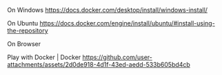 On Windows
https://docs.docker.com/desktop/install/windows-install/

On Ubuntu
https://docs.docker.com/engine/install/ubuntu/#install-using-the-repository

On Browser

Play with Docker | Docker
https://github.com/user-attachments/assets/2d0de918-4d1f-43ed-aedd-533b605bd4cb
